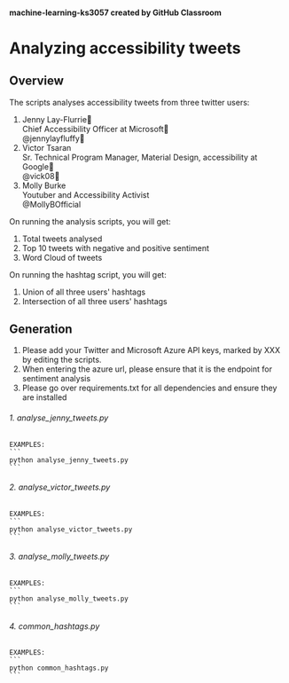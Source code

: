 #### machine-learning-ks3057 created by GitHub Classroom

# Analyzing accessibility tweets 

## Overview

The scripts analyses accessibility tweets from three twitter users:
1. Jenny Lay-Flurrie<br> Chief Accessibility Officer at Microsoft<br>
   @jennylayfluffy 
2. Victor Tsaran <br> Sr. Technical Program Manager, Material Design,
   accessibility at Google<br> @vick08
3. Molly Burke <br>Youtuber and Accessibility Activist
   <br>@MollyBOfficial

On running the analysis scripts, you will get:
1. Total tweets analysed
2. Top 10 tweets with negative and positive sentiment
3. Word Cloud of tweets
   
On running the hashtag script, you will get:
1. Union of all three users' hashtags
2. Intersection of all three users' hashtags

## Generation
1. Please add your Twitter and Microsoft Azure API keys, marked by XXX
   by editing the scripts.
2. When entering the azure url, please ensure that it is the endpoint
   for sentiment analysis
3. Please go over requirements.txt for all dependencies and ensure they
  are installed

###### 1.  analyse_jenny_tweets.py
    
    EXAMPLES:
    ```
    python analyse_jenny_tweets.py
    ```

###### 2.  analyse_victor_tweets.py
    
    EXAMPLES:
    ```
    python analyse_victor_tweets.py
    ```

###### 3.  analyse_molly_tweets.py
    
    EXAMPLES:
    ```
    python analyse_molly_tweets.py
    ```

###### 4.  common_hashtags.py
    
    EXAMPLES:
    ```
    python common_hashtags.py
    ```
